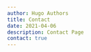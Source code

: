 ```yaml
---
author: Hugo Authors
title: Contact
date: 2021-04-06
description: Contact Page
contact: true
---
```

